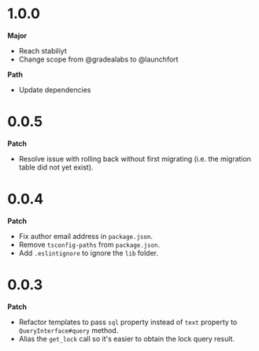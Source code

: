# 1.0.0

**Major**

- Reach stabiliyt
- Change scope from @gradealabs to @launchfort

**Path**

- Update dependencies

# 0.0.5

**Patch**

- Resolve issue with rolling back without first migrating (i.e. the migration
  table did not yet exist).

# 0.0.4

**Patch**

- Fix author email address in `package.json`.
- Remove `tsconfig-paths` from `package.json`.
- Add `.eslintignore` to ignore the `lib` folder.

# 0.0.3

**Patch**

- Refactor templates to pass `sql` property instead of `text` property to
  `QueryInterface#query` method.
- Alias the `get_lock` call so it's easier to obtain the lock query result.
